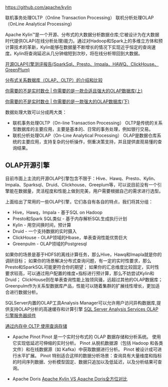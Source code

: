 https://github.com/apache/kylin

联机事务处理OLTP（Online Transaction Processing）
联机分析处理OLAP（OnLine Analytical Processing）

Apache Kylin™是一个开源、分布式的大数据分析数据仓库;它被设计为在大数据时代提供OLAP(在线分析处理)能力。通过对Hadoop和Spark上的多维立方体和预计算技术的革新，Kylin能够在数据量不断增长的情况下实现近乎恒定的查询速度。Kylin将查询延迟从几分钟缩短到次秒，将在线分析带回到大数据。


[开源OLAP引擎测评报告(SparkSql、Presto、Impala、HAWQ、ClickHouse、GreenPlum)](https://blog.csdn.net/oDaiLiDong/article/details/86570211)

[分布式关系数据库（OLAP、OLTP）的介绍和比较](https://blog.csdn.net/xuheng8600/article/details/80334971)

[你需要的不是实时数仓 | 你需要的是一款合适且强大的OLAP数据库(上)](https://www.cnblogs.com/importbigdata/p/11521403.html)

[你需要的不是实时数仓 | 你需要的是一款强大的OLAP数据库(下)](https://www.cnblogs.com/importbigdata/p/11521390.html)

数据处理大致可以分成两大类：
 - 联机事务处理OLTP（On-line Transaction Processing）
  OLTP是传统的关系型数据库的主要应用，主要是基本的、日常的事务处理，例如银行交易。
 - 联机分析处理OLAP（On-Line Analytical Processing）
 OLAP是数据仓库系统的主要应用，支持复杂的分析操作，侧重决策支持，并且提供直观易懂的查询结果。 

## OLAP开源引擎
目前市面上主流的开源OLAP引擎包含不限于：Hive、Hawq、Presto、Kylin、Impala、Sparksql、Druid、Clickhouse、Greeplum等，可以说目前没有一个引擎能在数据量，灵活程度和性能上做到完美，用户需要根据自己的需求进行选型。

上面给出了常用的一些OLAP引擎，它们各自有各自的特点，我们将其分组：

- Hive，Hawq，Impala - 基于SQL on Hadoop
- Presto和Spark SQL类似 - 基于内存解析SQL生成执行计划
- Kylin - 用空间换时间，预计算
- Druid - 一个支持数据的实时摄入
- ClickHouse - OLAP领域的Hbase，单表查询性能优势巨大
- Greenpulm - OLAP领域的Postgresql

如果你的场景是基于HDFS的离线计算任务，那么Hive，Hawq和Imapla就是你的调研目标；
如果你的场景解决分布式查询问题，有一定的实时性要求，那么Presto和SparkSQL可能更符合你的期望；
如果你的汇总维度比较固定，实时性要求较高，可以通过用户配置的维度+指标进行预计算，那么不妨尝试Kylin和Druid；
ClickHouse则在单表查询性能上独领风骚，远超过其他的OLAP数据库；
Greenpulm作为关系型数据库产品，性能可以随着集群的扩展线性增长，更加适合进行数据分析。


SQLServer内置的OLAP工具Analysis Manager可以允许用户访问异构数据库,提供支持OLAP分析的高速缓存和计算引擎
[SQL Server Analysis Services OLAP 引擎服务器组件](https://docs.microsoft.com/zh-cn/analysis-services/multidimensional-models/olap-physical/olap-engine-server-components?view=asallproducts-allversions)

[通过内存中 OLTP 使用查询存储](https://docs.microsoft.com/zh-cn/sql/relational-databases/performance/using-the-query-store-with-in-memory-oltp?view=sql-server-ver15)

- Apache Pinot
Pinot 是一个实时分布式的 OLAP 数据存储和分析系统。
使用它实现低延迟可伸缩的实时分析。
Pinot 从脱机数据源（包括 Hadoop 和各类文件）和在线数据源（如 Kafka）中获取数据进行分析。
Pinot 被设计成可进行水平扩展。
Pinot 特别适合这样的数据分析场景：查询具有大量维度和指标的时间序列数据、分析模型固定、数据只追加以及低延迟，以及分析结果可查询。

- Apache Doris
[Apache Kylin VS Apache Doris全方位对比](https://cloud.tencent.com/developer/article/1477234)